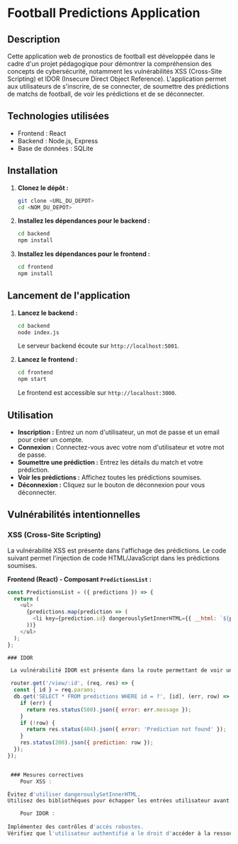 # Football Predictions Application

## Description

Cette application web de pronostics de football est développée dans le cadre d'un projet pédagogique pour démontrer la compréhension des concepts de cybersécurité, notamment les vulnérabilités XSS (Cross-Site Scripting) et IDOR (Insecure Direct Object Reference). L'application permet aux utilisateurs de s'inscrire, de se connecter, de soumettre des prédictions de matchs de football, de voir les prédictions et de se déconnecter.

## Technologies utilisées

- Frontend : React
- Backend : Node.js, Express
- Base de données : SQLite

## Installation

1. **Clonez le dépôt :**

    ```bash
    git clone <URL_DU_DEPOT>
    cd <NOM_DU_DEPOT>
    ```

2. **Installez les dépendances pour le backend :**

    ```bash
    cd backend
    npm install
    ```

3. **Installez les dépendances pour le frontend :**

    ```bash
    cd frontend
    npm install
    ```

## Lancement de l'application

1. **Lancez le backend :**

    ```bash
    cd backend
    node index.js
    ```

    Le serveur backend écoute sur `http://localhost:5001`.

2. **Lancez le frontend :**

    ```bash
    cd frontend
    npm start
    ```

    Le frontend est accessible sur `http://localhost:3000`.

## Utilisation

- **Inscription :** Entrez un nom d'utilisateur, un mot de passe et un email pour créer un compte.
- **Connexion :** Connectez-vous avec votre nom d'utilisateur et votre mot de passe.
- **Soumettre une prédiction :** Entrez les détails du match et votre prédiction.
- **Voir les prédictions :** Affichez toutes les prédictions soumises.
- **Déconnexion :** Cliquez sur le bouton de déconnexion pour vous déconnecter.

## Vulnérabilités intentionnelles

### XSS (Cross-Site Scripting)

La vulnérabilité XSS est présente dans l'affichage des prédictions. Le code suivant permet l'injection de code HTML/JavaScript dans les prédictions soumises.

**Frontend (React) - Composant `PredictionsList` :**

```javascript
const PredictionsList = ({ predictions }) => {
  return (
    <ul>
      {predictions.map(prediction => (
        <li key={prediction.id} dangerouslySetInnerHTML={{ __html: `${prediction.match}: ${prediction.prediction} (User ${prediction.user_id})` }} />
      ))}
    </ul>
  );
};

### IDOR

 La vulnérabilité IDOR est présente dans la route permettant de voir une prédiction spécifique. La route ne vérifie pas si l'utilisateur a le droit d'accéder à la prédiction demandée.

 router.get('/view/:id', (req, res) => {
  const { id } = req.params;
  db.get('SELECT * FROM predictions WHERE id = ?', [id], (err, row) => {
    if (err) {
      return res.status(500).json({ error: err.message });
    }
    if (!row) {
      return res.status(404).json({ error: 'Prediction not found' });
    }
    res.status(200).json({ prediction: row });
  });
});


 ### Mesures correctives
    Pour XSS :

Évitez d'utiliser dangerouslySetInnerHTML.
Utilisez des bibliothèques pour échapper les entrées utilisateur avant de les afficher.

    Pour IDOR :
    
Implémentez des contrôles d'accès robustes.
Vérifiez que l'utilisateur authentifié a le droit d'accéder à la ressource demandée avant de la renvoyer.
